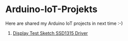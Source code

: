 # Arduino-IoT-Projekts
Here are shared my Arduino IoT projects in next time :-)

1.  [Display Test Sketch SSD1315 Driver](./Doku/DisplayOLED_SSD1315_Testing.md)